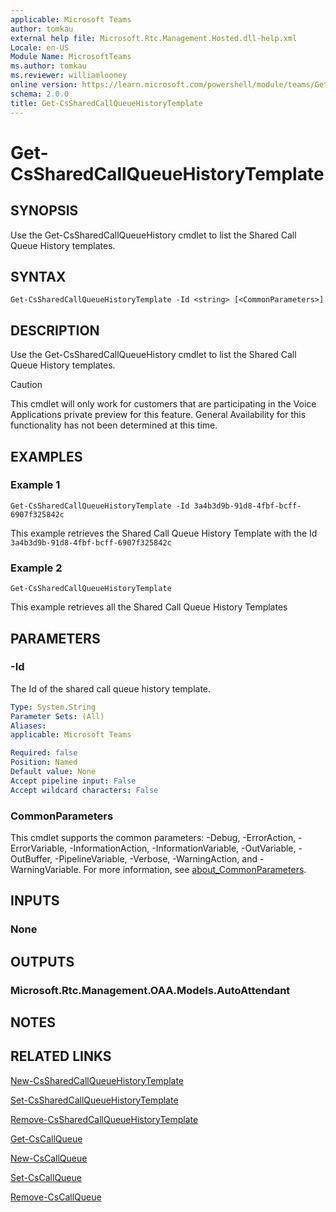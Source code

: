 ```yaml
---
applicable: Microsoft Teams
author: tomkau
external help file: Microsoft.Rtc.Management.Hosted.dll-help.xml
Locale: en-US
Module Name: MicrosoftTeams
ms.author: tomkau
ms.reviewer: williamlooney
online version: https://learn.microsoft.com/powershell/module/teams/Get-CsSharedCallQueueHistoryTemplate
schema: 2.0.0
title: Get-CsSharedCallQueueHistoryTemplate
---
```


# Get-CsSharedCallQueueHistoryTemplate

## SYNOPSIS
Use the Get-CsSharedCallQueueHistory cmdlet to list the Shared Call Queue History templates.

## SYNTAX

```
Get-CsSharedCallQueueHistoryTemplate -Id <string> [<CommonParameters>]
```

## DESCRIPTION
Use the Get-CsSharedCallQueueHistory cmdlet to list the Shared Call Queue History templates.

> [!CAUTION]
> This cmdlet will only work for customers that are participating in the Voice Applications private preview for this feature. General Availability for this functionality has not been determined at this time.

## EXAMPLES

### Example 1
```
Get-CsSharedCallQueueHistoryTemplate -Id 3a4b3d9b-91d8-4fbf-bcff-6907f325842c
```

This example retrieves the Shared Call Queue History Template with the Id `3a4b3d9b-91d8-4fbf-bcff-6907f325842c`

### Example 2
```
Get-CsSharedCallQueueHistoryTemplate
```

This example retrieves all the Shared Call Queue History Templates

## PARAMETERS

### -Id
The Id of  the shared call queue history template.

```yaml
Type: System.String
Parameter Sets: (All)
Aliases:
applicable: Microsoft Teams

Required: false
Position: Named
Default value: None
Accept pipeline input: False
Accept wildcard characters: False
```

### CommonParameters
This cmdlet supports the common parameters: -Debug, -ErrorAction, -ErrorVariable, -InformationAction, -InformationVariable, -OutVariable, -OutBuffer, -PipelineVariable, -Verbose, -WarningAction, and -WarningVariable. For more information, see [about_CommonParameters](https://go.microsoft.com/fwlink/?LinkID=113216).

## INPUTS

### None

## OUTPUTS

### Microsoft.Rtc.Management.OAA.Models.AutoAttendant

## NOTES

## RELATED LINKS

[New-CsSharedCallQueueHistoryTemplate](./New-CsSharedCallQueueHistoryTemplate.md)

[Set-CsSharedCallQueueHistoryTemplate](./Set-CsSharedCallQueueHistoryTemplate.md)

[Remove-CsSharedCallQueueHistoryTemplate](./Remove-CsSharedCallQueueHistoryTemplate.md)

[Get-CsCallQueue](./Get-CsCallQueue.md)

[New-CsCallQueue](./New-CsCallQueue.md)

[Set-CsCallQueue](./Set-CsCallQueue.md)

[Remove-CsCallQueue](./Remove-CsCallQueue.md)
